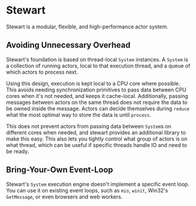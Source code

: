 # Stewart

Stewart is a modular, flexible, and high-performance actor system.

## Avoiding Unnecessary Overhead

Stewart's foundation is based on thread-local `System` instances. A `System` is a collection of running actors, local to that execution thread, and a queue of which actors to process next.

Using this design, execution is kept local to a CPU core where possible. This avoids needing synchronization primitives to pass data between CPU cores when it's not needed, and keeps it cache-local. Additionally, passing messages between actors on the same thread does not require the data to be owned inside the message. Actors can decide themselves during `reduce` what the most optimal way to store the data is until `process`.

This does not prevent actors from passing data between `System`s on different cores when needed, and stewart provides an additional library to make this easy. This also lets you tightly control what group of actors is on what thread, which can be useful if specific threads handle IO and need to be ready.

## Bring-Your-Own Event-Loop

Stewart's `System` execution engine doesn't implement a specific event loop. You can use it on existing event loops, such as `mio`, `winit`, Win32's `GetMessage`, or even browsers and web workers.
